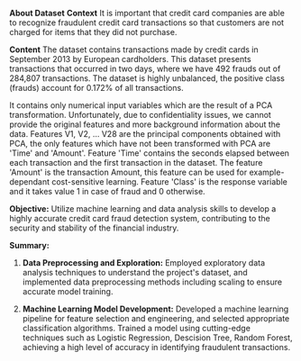 **About Dataset**
**Context**
It is important that credit card companies are able to recognize fraudulent credit card transactions so that customers are not charged for items that they did not purchase.

**Content**
The dataset contains transactions made by credit cards in September 2013 by European cardholders.
This dataset presents transactions that occurred in two days, where we have 492 frauds out of 284,807 transactions. The dataset is highly unbalanced, the positive class (frauds) account for 0.172% of all transactions.

It contains only numerical input variables which are the result of a PCA transformation. Unfortunately, due to confidentiality issues, we cannot provide the original features and more background information about the data. Features V1, V2, … V28 are the principal components obtained with PCA, the only features which have not been transformed with PCA are 'Time' and 'Amount'. Feature 'Time' contains the seconds elapsed between each transaction and the first transaction in the dataset. The feature 'Amount' is the transaction Amount, this feature can be used for example-dependant cost-sensitive learning. Feature 'Class' is the response variable and it takes value 1 in case of fraud and 0 otherwise.

**Objective:**
Utilize machine learning and data analysis skills to develop a highly accurate credit card fraud detection system, contributing to the security and stability of the financial industry.

**Summary:**
1. **Data Preprocessing and Exploration:** Employed exploratory data analysis techniques to understand the project's dataset, and implemented data preprocessing methods including scaling to ensure accurate model training.

2. **Machine Learning Model Development:** Developed a machine learning pipeline for feature selection and engineering, and selected appropriate classification algorithms. Trained a model using cutting-edge techniques such as Logistic Regression, Descision Tree, Random Forest, achieving a high level of accuracy in identifying fraudulent transactions.
